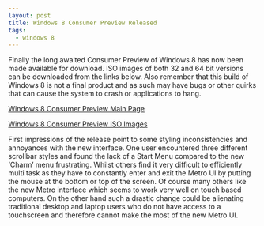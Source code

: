 ```yaml
---
layout: post
title: Windows 8 Consumer Preview Released
tags:
  - windows 8
---
```

Finally the long awaited Consumer Preview of Windows 8 has now been made available for download. ISO images of both 32 and 64 bit versions can be downloaded from the links below. Also remember that this build of Windows 8 is not a final product and as such may have bugs or other quirks that can cause the system to crash or applications to hang.

[Windows 8 Consumer Preview Main Page][1]

[Windows 8 Consumer Preview ISO Images][2]

First impressions of the release point to some styling inconsistencies and annoyances with the new interface. One user encountered three different scrollbar styles and found the lack of a Start Menu compared to the new ‘Charm’ menu frustrating. Whilst others find it very difficult to efficiently multi task as they have to constantly enter and exit the Metro UI by putting the mouse at the bottom or top of the screen. Of course many others like the new Metro interface which seems to work very well on touch based computers. On the other hand such a drastic change could be alienating traditional desktop and laptop users who do not have access to a touchscreen and therefore cannot make the most of the new Metro UI.

 [1]: http://windows.microsoft.com/en-GB/windows-8/consumer-preview
 [2]: http://windows.microsoft.com/en-US/windows-8/iso